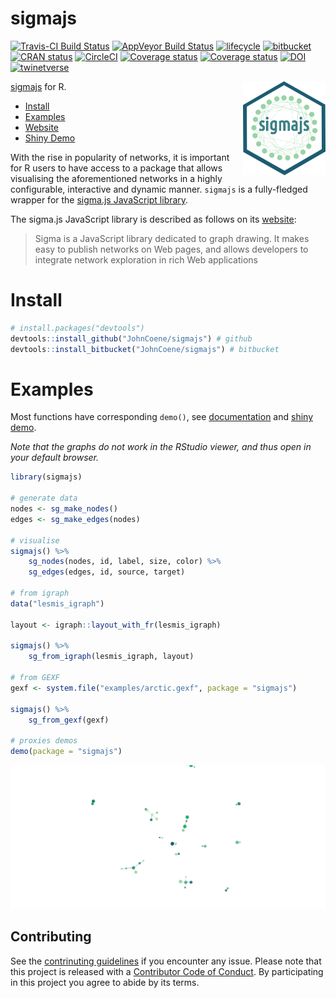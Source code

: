 # sigmajs

[![Travis-CI Build Status](https://travis-ci.org/JohnCoene/sigmajs.svg?branch=master)](https://travis-ci.org/JohnCoene/sigmajs) [![AppVeyor Build Status](https://ci.appveyor.com/api/projects/status/github/JohnCoene/sigmajs?branch=master&svg=true)](https://ci.appveyor.com/project/JohnCoene/sigmajs) [![lifecycle](https://img.shields.io/badge/lifecycle-stable-brightgreen.svg)](https://www.tidyverse.org/lifecycle/#stable) [![bitbucket](https://img.shields.io/bitbucket/pipelines/JohnCoene/sigmajs.svg)](https://bitbucket.org/JohnCoene/sigmajs) [![CRAN status](https://www.r-pkg.org/badges/version/sigmajs)](https://cran.r-project.org/package=sigmajs) 
[![CircleCI](https://img.shields.io/circleci/project/github/JohnCoene/sigmajs.svg)](https://github.com/JohnCoene/sigmajs) [![Coverage status](https://coveralls.io/repos/github/JohnCoene/sigmajs/badge.svg)](https://coveralls.io/r/JohnCoene/sigmajs?branch=master) [![Coverage status](https://codecov.io/gh/JohnCoene/sigmajs/branch/master/graph/badge.svg)](https://codecov.io/github/JohnCoene/sigmajs?branch=master) [![DOI](http://joss.theoj.org/papers/10.21105/joss.00814/status.svg)](https://doi.org/10.21105/joss.00814) [![twinetverse](https://img.shields.io/badge/twinetverse-0.0.2-yellow.svg)](http://twinetverse.john-coene.com/)

<img src="/man/figures/logo.png" height="150" align="right" />

[sigmajs](http://sigmajs.org/) for R.

* [Install](#install)
* [Examples](#examples)
* [Website](http://sigmajs.john-coene.com/)
* [Shiny Demo](http://shiny.john-coene.com/sigmajs/)

With the rise in popularity of networks, it is important for R users to have access to a package that allows visualising the aforementioned networks in a highly configurable, interactive and dynamic manner. `sigmajs` is a fully-fledged wrapper for the [sigma.js JavaScript library](http://sigmajs.org/).

The sigma.js JavaScript library is described as follows on its [website](http://sigmajs.org/): 

> Sigma is a JavaScript library dedicated to graph drawing. It makes easy to publish networks on Web pages, and allows developers to integrate network exploration in rich Web applications

# Install

```r
# install.packages("devtools")
devtools::install_github("JohnCoene/sigmajs") # github
devtools::install_bitbucket("JohnCoene/sigmajs") # bitbucket
```

# Examples

Most functions have corresponding `demo()`, see [documentation](http://sigmajs.john-coene.com/) and [shiny demo](http://shiny.john-coene.com/sigmajs/).

*Note that the graphs do not work in the RStudio viewer, and thus open in your default browser.*

```r
library(sigmajs)

# generate data
nodes <- sg_make_nodes()
edges <- sg_make_edges(nodes)

# visualise
sigmajs() %>%
	sg_nodes(nodes, id, label, size, color) %>%
	sg_edges(edges, id, source, target)

# from igraph 
data("lesmis_igraph")
 
layout <- igraph::layout_with_fr(lesmis_igraph)

sigmajs() %>%
	sg_from_igraph(lesmis_igraph, layout)

# from GEXF
gexf <- system.file("examples/arctic.gexf", package = "sigmajs")

sigmajs() %>% 
	sg_from_gexf(gexf) 

# proxies demos
demo(package = "sigmajs")
```
![](pkgdown/delay.gif)

## Contributing

See the [contrinuting guidelines](CONTRIBUTING.md) if you encounter any issue. Please note that this project is released with a [Contributor Code of Conduct](CONDUCT.md). By participating in this project you agree to abide by its terms.
